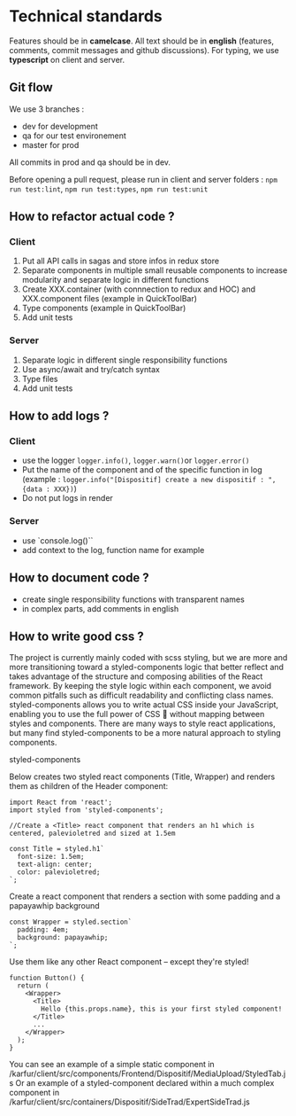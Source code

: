 # Technical standards

Features should be in **camelcase**.
All text should be in **english** (features, comments, commit messages and github discussions).
For typing, we use **typescript** on client and server.

## Git flow

We use 3 branches :

- dev for development
- qa for our test environement
- master for prod

All commits in prod and qa should be in dev.

Before opening a pull request, please run in client and server folders : `npm run test:lint`, `npm run test:types`, `npm run test:unit`

## How to refactor actual code ?

### Client

1. Put all API calls in sagas and store infos in redux store
2. Separate components in multiple small reusable components to increase modularity and separate logic in different functions
3. Create XXX.container (with connnection to redux and HOC) and XXX.component files (example in QuickToolBar)
4. Type components (example in QuickToolBar)
5. Add unit tests

### Server

1. Separate logic in different single responsibility functions
2. Use async/await and try/catch syntax
3. Type files
4. Add unit tests

## How to add logs ?

### Client

- use the logger `logger.info()`, `logger.warn()`or `logger.error()`
- Put the name of the component and of the specific function in log (example : `logger.info("[Dispositif] create a new dispositif : ", {data : XXX})`)
- Do not put logs in render

### Server

- use `console.log()``
- add context to the log, function name for example

## How to document code ?

- create single responsibility functions with transparent names
- in complex parts, add comments in english

## How to write good css ?

The project is currently mainly coded with scss styling, but we are more and more transitioning toward a styled-components logic that better reflect and takes advantage of the structure and composing abilities of the React framework. By keeping the style logic within each component, we avoid common pitfalls such as difficult readability and conflicting class names. 
styled-components allows you to write actual CSS inside your JavaScript, enabling you to use the full power of CSS 💪 without mapping between styles and components. There are many ways to style react applications, but many find styled-components to be a more natural approach to styling components.

styled-components

Below creates two styled react components (Title, Wrapper) and renders them as children of the Header component:
```
import React from 'react';
import styled from 'styled-components';

//Create a <Title> react component that renders an h1 which is centered, palevioletred and sized at 1.5em

const Title = styled.h1`
  font-size: 1.5em;
  text-align: center;
  color: palevioletred;
`;
```

Create a <Wrapper> react component that renders a section with some padding and a papayawhip background
```
const Wrapper = styled.section`
  padding: 4em;
  background: papayawhip;
`;
```

Use them like any other React component – except they're styled!
```
function Button() {
  return (
    <Wrapper>
      <Title>
        Hello {this.props.name}, this is your first styled component!
      </Title>
      ...
    </Wrapper>
  );
}
```

You can see an example of  a  simple static component in /karfur/client/src/components/Frontend/Dispositif/MediaUpload/StyledTab.js
Or an example of a styled-component declared within a much complex component in /karfur/client/src/containers/Dispositif/SideTrad/ExpertSideTrad.js